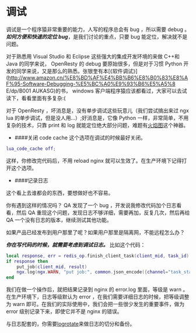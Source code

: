 # 调试
调试是一个程序猿非常重要的能力，人写的程序总会有 bug ，所以需要 debug 。***如何方便和快速的定位 bug***，是我们讨论的重点，只要 bug 能定位，解决就不是问题。

对于熟悉用 Visual Studio 和 Eclipse 这些强大的集成开发环境的来做 C++和 Java 的同学来说， OpenResty 的 debug 要原始很多，但是对于习惯 Python 开发的同学来说，又是那么的熟悉。张银奎有本[《软件调试》](http://www.amazon.cn/%E8%BD%AF%E4%BB%B6%E8%B0%83%E8%AF%95-Software-Debugging-%E5%BC%A0%E9%93%B6%E5%A5%8 E/dp/B001 AUKASG)的书， windows 客户端程序猿应该都看过，大家可以去试读下，看看里面有多复杂:(

对于 OpenResty ，坏消息是，没有单步调试这些玩意儿（我们尝试搞出来过 ngx lua 的单步调试，但是没人用...）;好消息是，它像 Python 一样，非常简单，不用复杂的技术，只靠 print 和 log 就能定位绝大部分问题，难题有[火焰图](images/flame-graphic.svg)这个神器。

* ####关闭 code cache
这个选项在调试的时候最好关闭。
```lua
lua_code_cache off;
```
这样，你修改完代码后，不用 reload nginx 就可以生效了。在生产环境下记得打开这个选项。

* ####记录日志

这个看上去谁都会的东西，要想做好也不容易。

你有遇到这样的情况吗？ QA 发现了一个 bug ，开发说我修改代码加个日志看看，然后 QA 重现这个问题，发现日志不够详细，需要再加，反复几次，然后再给 QA 一个没有日志的版本，继续测试其他功能。

如果产品已经发布到用户那里了呢？如果用户那里是隔离网，不能远程怎么办？

***你在写代码的时候，就需要考虑到调试日志。*** 比如这个代码：
```lua
local response, err = redis_op.finish_client_task(client_mid, task_id)
if response then
    put_job(client_mid, result)
    ngx.log(ngx.WARN, "put job:", common.json_encode({channel="task_status", mid=client_mid, data=result}))
end
```
我们在做一个操作后，就把结果记录到 nginx 的 error.log 里面，等级是 warn 。在生产环境下，日志等级默认为 error ，在我们需要详细日志的时候，把等级调整为 warn 即可。在我们的实际使用中，我们会把一些很少发生的重要事件，做为 error 级别记录下来，即使它并不是 nginx 的错误。

与日志配套的，你需要[logrotate](http://linuxcommand.org/man_pages/logrotate8.html)来做日志的切分和备份。
